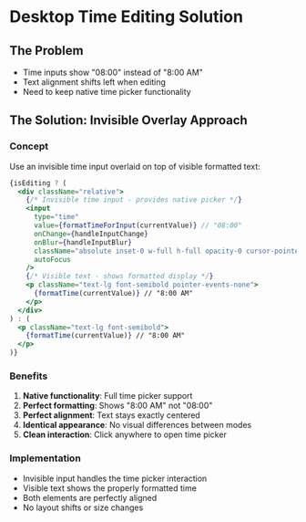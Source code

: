 # Desktop Time Editing Solution

## The Problem
- Time inputs show "08:00" instead of "8:00 AM" 
- Text alignment shifts left when editing
- Need to keep native time picker functionality

## The Solution: Invisible Overlay Approach

### Concept
Use an invisible time input overlaid on top of visible formatted text:

```jsx
{isEditing ? (
  <div className="relative">
    {/* Invisible time input - provides native picker */}
    <input
      type="time"
      value={formatTimeForInput(currentValue)} // "08:00"
      onChange={handleInputChange}
      onBlur={handleInputBlur}
      className="absolute inset-0 w-full h-full opacity-0 cursor-pointer"
      autoFocus
    />
    {/* Visible text - shows formatted display */}
    <p className="text-lg font-semibold pointer-events-none">
      {formatTime(currentValue)} // "8:00 AM"
    </p>
  </div>
) : (
  <p className="text-lg font-semibold">
    {formatTime(currentValue)} // "8:00 AM"
  </p>
)}
```

### Benefits
1. **Native functionality**: Full time picker support
2. **Perfect formatting**: Shows "8:00 AM" not "08:00"
3. **Perfect alignment**: Text stays exactly centered
4. **Identical appearance**: No visual differences between modes
5. **Clean interaction**: Click anywhere to open time picker

### Implementation
- Invisible input handles the time picker interaction
- Visible text shows the properly formatted time
- Both elements are perfectly aligned
- No layout shifts or size changes